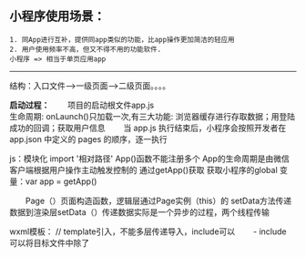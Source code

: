 ## 小程序使用场景：
    1. 同App进行互补，提供同app类似的功能，比app操作更加简洁的轻应用
    2. 用户使用频率不高，但又不得不用的功能软件.
    小程序 => 相当于单页应用app
---
结构：入口文件——>一级页面——>二级页面。。。。

**启动过程：**
　　项目的启动根文件app.js   
        生命周期: onLaunch()只加载一次,有三大功能: 浏览器缓存进行存取数据；用登陆成功的回调；获取用户信息
　　当 app.js 执行结束后，小程序会按照开发者在 app.json 中定义的 pages 的顺序，逐一执行

js：模块化 import '相对路径'
    App()函数不能注册多个 App的生命周期是由微信客户端根据用户操作主动触发控制的 通过getApp()获取
        获取小程序的global 变量：var app = getApp()

　　Page（）页面构造函数，逻辑层通过Page实例（this）的 setData方法传递数据到渲染层setData（）传递数据实际是一个异步的过程，两个线程传输

wxml模板：
    <import src=''/>  // template引入，不能多层传递导入，include可以
　　- include 可以将目标文件中除了 <template/> <wxs/> 外的整个代码引入 相当于是拷贝到 include 位置 //如公共组件抽象到独立文件
    <include src="header.wxml"/>

    - template
        定义:<template name="">
        使用:<template is="" data="{{}}"/>  // 可以灵活传参

    - 自定义组件 （命名:小写字母 - _）
        结构类似一个页面，使用component要在配置文件说明
        - component样式不影响page样式 class样式默认隔离；component不允许使用id 标签 属性选择器
        - data：{}
        - page与component通信:
            properties:{} // 给组件传递数据，从page到组件
            externalClasses:[] //style 定义组件额外class；或者用？：切换style
            methods：{
                this.triggerEvent('发送给page事件的名称',{event.detail},{})
            } // 组件的事件传递给page 

    整个wxml页面，最底层的标签是<page></page> 小程序组件继承全局的部分样式font，color ，pages可以继承所有全局的 // pc为<html></html>
   <block wx:for> 循环代码块，block标签用来包裹循环多个语句，只接受控制属性；比view组件好
        wx:for-item='' 一般在多层嵌套中用来更改item，index变量名称
        wx:key="唯一值属性/*this"  // *this代表item本身
        保留当前的状态;
        提高性能 setData()后不渲染,根据key直接排序

### wxml: html属性拓展【属性：值为data/函数】  公用属性：hidden， data-* 自定义属性(传数据)，
      bind/catch事件='事件处理函数（event）'；
    event对象：{
        type:
        target: 触发事件的源组件
        currentTarget: **有事件绑定**的当前组件  
            data-index属性用法： event.currentTarget.dataset.index //用事件返回
        <!-- 正确获取 dataset 的姿势是使用 currentTarget 的 -->
    }

    text行内元素
        - selectable='{{true}}' 
        - <text decode="{{true}}"> <text> // 解码，开启识别转义字符
    button默认为block元素：
        - size="mini"
        - type="primary/default/warn"
        - plain 镂空
        - hover-class="" 点击样式变化
    view 块级容器
        - hover-stop-propagation="" 是否阻止父标签点击态变化
    image inline-block元素  默认大小320x240px
        - bindload="" 监听图片加载完成
        - lazy-load 
        - wx.chooseImage({}) 调用相册
    scroll-view
        - scroll-x
        - bindscroll
    swiper:轮播容器； swiper-item:轮播项目

    picker——选择器 -->
<!-- 　　　　mode：日期data，时间time，地区regin，自定义range -->

> VueJS中使用v-if控制元素是否渲染，使用v-show控制元素是否显示。微信小程序使用wx:if控制元素是否渲染，使用属性hidden控制元素显示

### wxss样式：
导入外联样式:  @import "common.wxss";
内联样式 框架组件上支持使用 style、class 属性来控制组件的样式：静态的样式应统一写到 class 中独立解析,style文件接收动态的样式在运行时会进行解析，请尽量避免将静态的样式写进 style 中，以免影响渲染速度。

小程序尺寸单位：只有iphone6上:1px = 1rpx   2个物理像素（rpx） = 1px
一般水平方向rpx，垂直方向px   ，混合使用：rpx自适应，px不变
字体大小用px

line-height = font-size消除文字上下空白

wxss:

- 设置全局字体样式app.wxss：
text{
font-family:MicroSoft yahei;
}
- 设置页面全屏样式及背景色：

page{
height:100%;
background:#b3d4db;
}
- 图片居中覆盖:
.audio{
    width:102rpx;
    height:110rpx;
    position: absolute;
    left: 50%;
    margin-left: -51rpx;//经典水平居中方式
    top:180rpx;
    margin-top: 20rpx;
    opacity:0.6;//透明度

### wxs：
在wxml中不能直接调用page/component中定义的函数
   导入： <wxs src="必须相对路径" module=""/>

- 两大核心:事件回调和数据驱动[setData() bind='event']
    - 小程序内，事件的绑定是通过在 WXML 标签增加 `bind*` 属性来实现(catch抓住 会阻止事件继续冒泡) 当事件触发时，处理函数会响应，传入 event 对象，通过 event 对象可以获取事件触发时候的一些信息，包括时间戳、detail 等。
    事件data传递: 因为小程序内的事件绑定都是在 WXML 中实现的，所以传递参数只能通过 WXML 上面的属性值来传递,传递到event对象里
> 事件捕获capture-bind、capture-catch，后者将中断事件流捕获阶段和取消冒泡阶段


云开发调用:
```
wx.cloud.init({
  env: 'tianqi-xxx' # 初始化时，需要传入 env 参数
})
- 云函数-在云端,相当于小程序后端  微信私有协议天然鉴权
- 云调用- 基于云函数免鉴权使用小程序开放接口
- HTTP API 对接第三方服务器

**云数据库**

增删改查:
- db.collection("**").add({
    data: {},
    success(){}
})
- 获取数据
    1. db.collection("**").get().then(res => {})
    2.                    .doc("id").get().then()
    3.                    .where({}).get().then()

- 删除多条数据:
    只能在服务端,云函数

-更新数据:
    1. 局部更新 update()
    2. 整体更新 set()

commend指令: 
    _ = db.commend; 指令操作句柄
    state:_.eq({

    })

### 增强操作- 云函数

先配置云函数根目录

[微信小程序api封装经验](http://www.wxapp-union.com/article-5861-1.html)